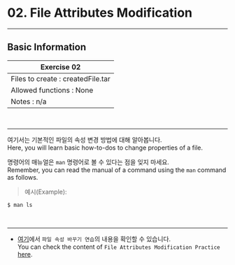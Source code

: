 # 02. File Attributes Modification

---

## Basic Information

|              Exercise 02              |
|---------------------------------------|
| Files to create : createdFile.tar     |
| Allowed functions : None              |
| Notes : n/a                           |

<br>

---

여기서는 기본적인 파일의 속성 변경 방법에 대해 알아봅니다.<br>
Here, you will learn basic how-to-dos to change properties of a file.<br>

명령어의 매뉴얼은 `man` 명령어로 볼 수 있다는 점을 잊지 마세요.<br>
Remember, you can read the manual of a command using the `man` command as follows.<br>

> 예시(Example):

```
$ man ls
```
<br>

---
* [여기](https://github.com/garlicvread/Shell_Scripting/tree/main/ShellScripts/02.FileAttributesModification/File)에서 `파일 속성 바꾸기 연습`의 내용을 확인할 수 있습니다.<br>
  You can check the content of `File Attributes Modification Practice` [here](https://github.com/garlicvread/Shell_Scripting/tree/main/ShellScripts/02.FileAttributesModification/File).<br>